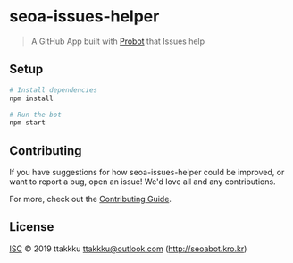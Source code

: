 # seoa-issues-helper

> A GitHub App built with [Probot](https://github.com/probot/probot) that Issues help 

## Setup

```sh
# Install dependencies
npm install

# Run the bot
npm start
```

## Contributing

If you have suggestions for how seoa-issues-helper could be improved, or want to report a bug, open an issue! We'd love all and any contributions.

For more, check out the [Contributing Guide](CONTRIBUTING.md).

## License

[ISC](LICENSE) © 2019 ttakkku <ttakkku@outlook.com> (http://seoabot.kro.kr)
